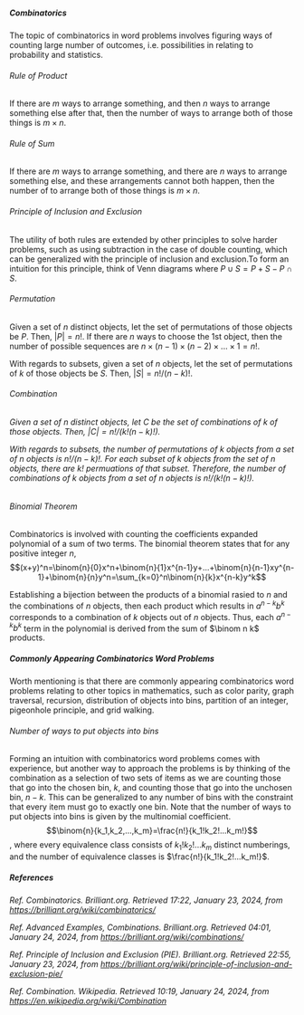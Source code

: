 <h5>Combinatorics</h5>

The topic of combinatorics in word problems involves figuring ways of counting large number of outcomes, i.e. possibilities in relating to probability and statistics.

<h6>Rule of Product</h6>

If there are $m$ ways to arrange something, and then $n$ ways to arrange something else after that, then the number of ways to arrange both of those things is $m×n$.

<h6>Rule of Sum</h6>

If there are $m$ ways to arrange something, and there are $n$ ways to arrange something else, and these arrangements cannot both happen, then the number of to arrange both of those things is $m×n$.

<h6>Principle of Inclusion and Exclusion</h6>

The utility of both rules are extended by other principles to solve harder problems, such as using subtraction in the case of double counting, which can be generalized with the principle of inclusion and exclusion.To form an intuition for this principle, think of Venn diagrams where $P \cup S = P + S - P \cap S$. 

<h6>Permutation</h6>

Given a set of $n$ distinct objects, let the set of permutations of those objects be $P$. Then, $|P|=n!$. If there are $n$ ways to choose the 1st object, then the number of possible sequences are $n×(n-1)×(n-2)×...×1 = n!$.

With regards to subsets, given a set of $n$ objects, let the set of permutations of $k$ of those objects be $S$. Then, $|S|=n!/(n-k)!$.

<h6>Combination<h6>

Given a set of $n$ distinct objects, let $C$ be the set of combinations of $k$ of those objects. Then, $|C|=n!/(k!(n-k)!)$.

With regards to subsets, the number of permutations of $k$ objects from a set of $n$ objects is $n!/(n-k)!$. For each subset of $k$ objects from the set of $n$ objects, there are $k!$ permuations of that subset. Therefore, the number of combinations of $k$ objects from a set of $n$ objects is $n!/(k!(n-k)!)$.

<h6>Binomial Theorem</h6>

Combinatorics is involved with counting the coefficients expanded polynomial of a sum of two terms. The binomial theorem states that for any positive integer $n$, $$(x+y)^n=\binom{n}{0}x^n+\binom{n}{1}x^{n-1}y+...+\binom{n}{n-1}xy^{n-1}+\binom{n}{n}y^n=\sum_{k=0}^n\binom{n}{k}x^{n-k}y^k$$

Establishing a bijection between the products of a binomial rasied to $n$ and the combinations of $n$ objects, then each product which results in $a^{n-k}b^{k}$ corresponds to a combination of $k$ objects out of $n$ objects. Thus, each $a^{n-k}b^k$ term in the polynomial is derived from the sum of $\binom n k$ products.

<h5>Commonly Appearing Combinatorics Word Problems</h5>

Worth mentioning is that there are commonly appearing combinatorics word problems relating to other topics in mathematics, such as color parity, graph traversal, recursion, distribution of objects into bins, partition of an integer, pigeonhole principle, and grid walking.

<h6>Number of ways to put objects into bins</h6>

Forming an intuition with combinatorics word problems comes with experience, but another way to approach the problems is by thinking of the combination as a selection of two sets of items as we are counting those that go into the chosen bin, $k$, and counting those that go into the unchosen bin, $n-k$. This can be generalized to any number of bins with the constraint that every item must go to exactly one bin. Note that the number of ways to put objects into bins is given by the multinomial coefficient. $$\binom{n}{k_1,k_2,...,k_m}=\frac{n!}{k_1!k_2!...k_m!}$$, where every equivalence class consists of $k_1!k_2!...k_m$ distinct numberings, and the number of equivalence classes is $\frac{n!}{k_1!k_2!...k_m!}$.

<h5>References</h5>

_Ref._ _Combinatorics. Brilliant.org. Retrieved 17:22, January 23, 2024, from https://brilliant.org/wiki/combinatorics/_

_Ref._ _Advanced Examples, Combinations. Brilliant.org. Retrieved 04:01, January 24, 2024, from https://brilliant.org/wiki/combinations/_

_Ref._ _Principle of Inclusion and Exclusion (PIE). Brilliant.org. Retrieved 22:55, January 23, 2024, from https://brilliant.org/wiki/principle-of-inclusion-and-exclusion-pie/_

_Ref._ _Combination. Wikipedia. Retrieved 10:19, January 24, 2024, from https://en.wikipedia.org/wiki/Combination_
